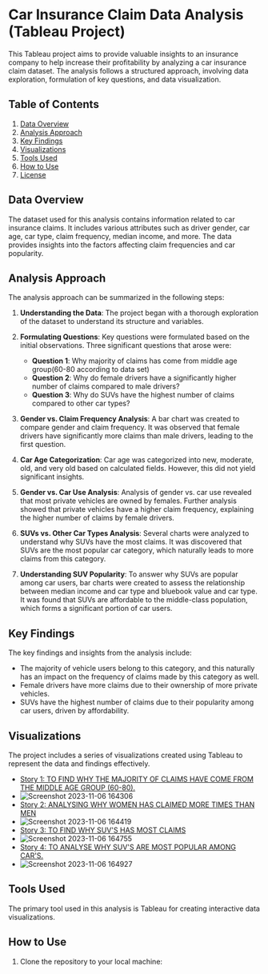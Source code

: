 # Car Insurance Claim Data Analysis (Tableau Project)

This Tableau project aims to provide valuable insights to an insurance company to help increase their profitability by analyzing a car insurance claim dataset. The analysis follows a structured approach, involving data exploration, formulation of key questions, and data visualization.
 
## Table of Contents

1. [Data Overview](#data-overview)
2. [Analysis Approach](#analysis-approach)
3. [Key Findings](#key-findings)
4. [Visualizations](#visualizations)
5. [Tools Used](#tools-used)
6. [How to Use](#how-to-use)
7. [License](#license)

## Data Overview

The dataset used for this analysis contains information related to car insurance claims. It includes various attributes such as driver gender, car age, car type, claim frequency, median income, and more. The data provides insights into the factors affecting claim frequencies and car popularity.

## Analysis Approach

The analysis approach can be summarized in the following steps:

1. **Understanding the Data**: The project began with a thorough exploration of the dataset to understand its structure and variables.

2. **Formulating Questions**: Key questions were formulated based on the initial observations. Three significant questions that arose were:
   - **Question 1**: Why majority of claims has come from middle age group(60-80 according to data set)
   - **Question 2**: Why do female drivers have a significantly higher number of claims compared to male drivers?
   - **Question 3**: Why do SUVs have the highest number of claims compared to other car types?

3. **Gender vs. Claim Frequency Analysis**: A bar chart was created to compare gender and claim frequency. It was observed that female drivers have significantly more claims than male drivers, leading to the first question.

4. **Car Age Categorization**: Car age was categorized into new, moderate, old, and very old based on calculated fields. However, this did not yield significant insights.

5. **Gender vs. Car Use Analysis**: Analysis of gender vs. car use revealed that most private vehicles are owned by females. Further analysis showed that private vehicles have a higher claim frequency, explaining the higher number of claims by female drivers.

6. **SUVs vs. Other Car Types Analysis**: Several charts were analyzed to understand why SUVs have the most claims. It was discovered that SUVs are the most popular car category, which naturally leads to more claims from this category.

7. **Understanding SUV Popularity**: To answer why SUVs are popular among car users, bar charts were created to assess the relationship between median income and car type and bluebook value and car type. It was found that SUVs are affordable to the middle-class population, which forms a significant portion of car users.

## Key Findings

The key findings and insights from the analysis include:

- The majority of vehicle users belong to this category, and this naturally has an impact on the frequency of claims made by this category as well.
- Female drivers have more claims due to their ownership of more private vehicles.
- SUVs have the highest number of claims due to their popularity among car users, driven by affordability.

## Visualizations

The project includes a series of visualizations created using Tableau to represent the data and findings effectively.

- [Story 1: TO FIND WHY THE MAJORITY OF CLAIMS HAVE COME FROM THE MIDDLE AGE GROUP (60-80).](https://github.com/RashidEriyakalam/Insights-from-a-car-insurence-claim-data/files/13259314/Story.1.zip)
- ![Screenshot 2023-11-06 164306](https://github.com/RashidEriyakalam/Insights-from-a-car-insurence-claim-data./assets/142217254/daf4cbda-790c-4e02-b257-9a2f90eb5d5b)
- [Story 2: ANALYSING WHY WOMEN HAS CLAIMED MORE TIMES THAN MEN](https://github.com/RashidEriyakalam/Insights-from-a-car-insurence-claim-data/files/13259321/Story.2.zip)
- ![Screenshot 2023-11-06 164419](https://github.com/RashidEriyakalam/Insights-from-a-car-insurence-claim-data./assets/142217254/a122d085-b8ea-4605-a838-47537f74bcd4)
- [Story 3: TO FIND WHY SUV'S HAS MOST CLAIMS](https://github.com/RashidEriyakalam/Insights-from-a-car-insurence-claim-data/files/13259322/Story.3.zip)
- ![Screenshot 2023-11-06 164755](https://github.com/RashidEriyakalam/Insights-from-a-car-insurence-claim-data./assets/142217254/1198b0bb-3636-43a9-b6b3-e8929c0d8b94)
- [Story 4: TO ANALYSE WHY SUV'S ARE MOST POPULAR AMONG CAR'S.](https://github.com/RashidEriyakalam/Insights-from-a-car-insurence-claim-data/files/13259323/Story.4.zip)
- ![Screenshot 2023-11-06 164927](https://github.com/RashidEriyakalam/Insights-from-a-car-insurence-claim-data./assets/142217254/32491ab8-9465-4080-bce1-834fd836cb23)

## Tools Used

The primary tool used in this analysis is Tableau for creating interactive data visualizations.

## How to Use

1. Clone the repository to your local machine:
